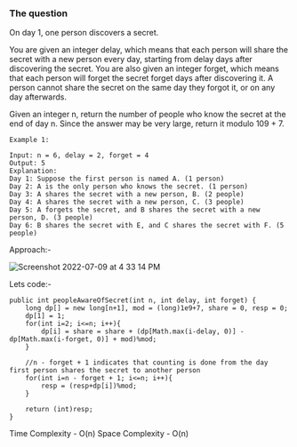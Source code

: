 ### The question

On day 1, one person discovers a secret.

You are given an integer delay, which means that each person will share the secret with a new person every day, starting from delay days after discovering the secret. You are also given an integer forget, which means that each person will forget the secret forget days after discovering it. A person cannot share the secret on the same day they forgot it, or on any day afterwards.

Given an integer n, return the number of people who know the secret at the end of day n. Since the answer may be very large, return it modulo 109 + 7.

```
Example 1:

Input: n = 6, delay = 2, forget = 4
Output: 5
Explanation:
Day 1: Suppose the first person is named A. (1 person)
Day 2: A is the only person who knows the secret. (1 person)
Day 3: A shares the secret with a new person, B. (2 people)
Day 4: A shares the secret with a new person, C. (3 people)
Day 5: A forgets the secret, and B shares the secret with a new person, D. (3 people)
Day 6: B shares the secret with E, and C shares the secret with F. (5 people)
```

Approach:-

![Screenshot 2022-07-09 at 4 33 14 PM](https://user-images.githubusercontent.com/18497513/178102959-152f5a69-2a89-4c2b-acb2-8c78f64fd7d9.png)

Lets code:-

```
public int peopleAwareOfSecret(int n, int delay, int forget) {
    long dp[] = new long[n+1], mod = (long)1e9+7, share = 0, resp = 0;
    dp[1] = 1;
    for(int i=2; i<=n; i++){
        dp[i] = share = share + (dp[Math.max(i-delay, 0)] - dp[Math.max(i-forget, 0)] + mod)%mod;
    }

    //n - forget + 1 indicates that counting is done from the day first person shares the secret to another person
    for(int i=n - forget + 1; i<=n; i++){
        resp = (resp+dp[i])%mod;
    }

    return (int)resp;
}
```

Time Complexity - O(n)
Space Complexity - O(n) 
